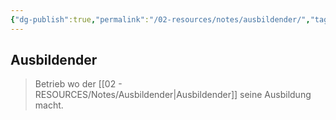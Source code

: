 ```yaml
---
{"dg-publish":true,"permalink":"/02-resources/notes/ausbildender/","tags":["wirtschaft/bwl"],"noteIcon":"","updated":"2025-09-27T01:32:44.910+02:00"}
---
```


## Ausbildender 
> Betrieb wo der [[02 - RESOURCES/Notes/Ausbildender\|Ausbildender]] seine Ausbildung macht.


